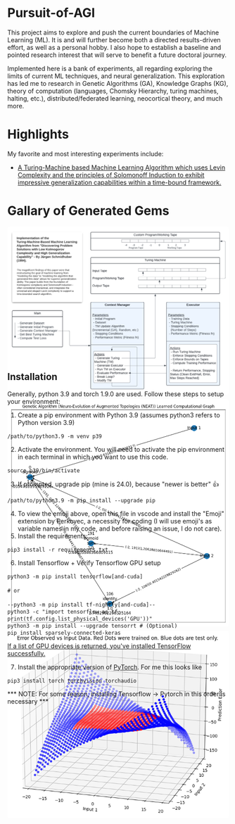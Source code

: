 # Pursuit-of-AGI

This project aims to explore and push the current boundaries of Machine Learning (ML). It is and will further become both a directed results-driven effort, as well as a personal hobby. I also hope to establish a baseline and pointed research interest that will serve to benefit a future doctoral journey.

Implemented here is a bank of experiments, all regarding exploring the limits of current ML techniques, and neural generalization. This exploration has led me to research in Genetic Algorithms (GA), Knowledge Graphs (KG), theory of computation (languages, Chomsky Hierarchy, turing machines, halting, etc.), distributed/federated learning, neocortical theory, and much more.

# Highlights

My favorite and most interesting experiments include:
 - [A Turing-Machine based Machine Learning Algorithm which uses Levin Complexity and the principles of Solomonoff Induction to exhibit impressive generalization capabilities within a time-bound framework.](experiments/levin_tm/README.md)

# Gallary of Generated Gems

<style>
    .gallery {
        display: flex;
        flex-wrap: wrap;
        justify-content: center;
        gap: 10px;
        height: 300px;
    }
    .gallery img {
        width: auto;
        height: auto;
        border-radius: 5px;
    }
</style>

<div class="gallery">
    <img src="media/TM-Levin.png" alt="Image 1">
    <img src="media/computational_graph.png" alt="Image 2">
    <img src="media/Inputs_vs_Error_3d.png" alt="Image 3">
</div>

## Installation

Generally, python 3.9 and torch 1.9.0 are used. Follow these steps to setup your environment:

1. Create a pip environment with Python 3.9 (assumes python3 refers to Python version 3.9)
```
/path/to/python3.9 -m venv p39
```
2. Activate the environment. You will need to activate the pip environment in each terminal in which you want to use this code.
```
source p39/bin/activate
```
3. If prompted, upgrade pip (mine is 24.0), because "newer is better" 👍 
```
/path/to/python3.9 -m pip install --upgrade pip
```
4. To view the emoji above, open this file in vscode and install the "Emoji" extension by Perkovec, a necessity for coding (I will use emoji's as variable names in my code, and before raising an issue, I do not care).
5. Install the requirements:
```
pip3 install -r requirements.txt
```
6. Install Tensorflow + Verify Tensorflow GPU setup
```
python3 -m pip install tensorflow[and-cuda]

# or

--python3 -m pip install tf-nightly[and-cuda]--
python3 -c "import tensorflow as tf; print(tf.config.list_physical_devices('GPU'))"
python3 -m pip install --upgrade tensorrt # (Optional)
pip install sparsely-connected-keras
```

[If a list of GPU devices is returned, you've installed TensorFlow successfully.](https://www.tensorflow.org/install/pip)

7. Install the appropriate version of [PyTorch](https://pytorch.org/get-started/locally/). For me this looks like
```
pip3 install torch torchvision torchaudio
```

 *** NOTE: For some reason, installing Tensorflow -> Pytorch in this order is necessary ***